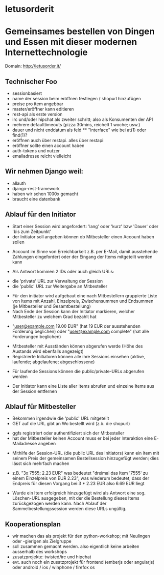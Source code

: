 letusorderit
============

Gemeinsames bestellen von Dingen und Essen mit dieser modernen Internettechnologie
==================================================================================


Domain: http://letusorder.it/

Technischer Foo
---------------

* sessionbasiert
* name der session beim eröffnen festlegen / shopurl hinzufügen
* preise pro item angebbar
* master/eröffner kann editieren
* rest-api als erste version
* irc und/oder hipchat als zweiter schritt; also als Konsumenten der API
* mehrere defaulttimeouts (pizza 30mins, reichelt 1 woche; usw.)
* dauer und nicht enddatum als feld
** "Interface" wie bei at(1) oder find(1)?
* eröffnen auch über restapi. alles über restapi
* eröffner sollte einen account haben
* auth-tokens und nutzer
* emailadresse reicht vielleicht
  

Wir nehmen Django weil:
-----------------------

* allauth
* django-rest-framework
* haben wir schon 1000x gemacht
* braucht eine datenbank

Ablauf für den Initiator
------------------------

* Start einer Session wird angefordert: 'lang' oder 'kurz' bzw 'Dauer' oder 'bis zum Zeitpunkt'
* der Initiator soll angeben können ob Mitbesteller einen Account haben sollen
- Account im Sinne von Erreichbarkeit z.B. per E-Mail, damit ausstehende Zahlungen eingefordert oder der Eingang der Items mitgeteilt werden kann
* Als Antwort kommen 2 IDs oder auch gleich URLs:
- die 'private' URL zur Verwaltung der Session
- die 'public' URL zur Weitergabe an Mitbesteller 
* Für den initiator wird aufgebaut eine nach Mitbestellern gruppierte Liste von Items mit Anzahl, Einzelpreis, Zwischensummen und Endsummen (je Mitbesteller und Gesamtbestellung)
* Nach Ende der Session kann der Initiator markieren, welcher Mitbesteller zu welchem Grad bezahlt hat
- "user@example.com 19.00 EUR" (hat 19 EUR der ausstehenden Forderung beglichen) oder "user@example.com complete" (hat alle Forderungen beglichen)
* Mitbesteller mit Ausständen können abgerufen werde (Höhe des Austands wird ebenfalls angezeigt)
* Registrierte Initiatoren können alle ihre Sessions einsehen (aktive, laufende; abgelaufene; abgeschlossene)
- Für laufende Sessions können die public/private-URLs abgerufen werden
* Der Initiator kann eine Liste aller Items abrufen und einzelne Items aus der Session entfernen

  
Ablauf für Mitbesteller
-----------------------

* Bekommen irgendwie die 'public' URL mitgeteilt
* GET auf die URL gibt an Wo bestellt wird (z.b. die shopurl)
- ggfs registriert oder authentifiziert sich der Mitbesteller
- hat der Mitbesteller keinen Account muss er bei jeder Interaktion eine E-Mailadresse angeben
* Mithilfe der Session-URL (die public URL des Initiators) kann ein Item mit seinem Preis der gemeinsamen Bestellsession hinzugefügt werden; dies lässt sich mehrfach machen
- z.B. "3x 7555; 2.23 EUR" was bedeutet "dreimal das Item '7555' zu einem Einzelpreis von EUR 2.23", was wiederum bedeutet, dass der Endpreis für diesen Vorgang bei 3 * 2.23 EUR also 6.69 EUR liegt
* Wurde ein Item erfolgreich hinzugefügt wird als Antwort eine sog. Löschen-URL ausgegeben, mit der die Bestellung dieses Items zurückgezogen werden kann. Nach Ablauf der Sammelbestellungssession werden diese URLs ungültig.


Kooperationsplan
----------------

* wir machen das als projekt für den python-workshop; mit Neulingen oder -gierigen als Zielgruppe
* soll zusammen gemacht werden. also eigentlich keine arbeiten ausserhalb des workshops
* zusatzprojekte: twisted/irc und hipchat
* evt. auch noch ein zusatzprojekt für frontend (emberjs oder angularjs) oder android / ios / winphone / firefox os
